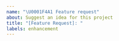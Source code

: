 ```yaml
---
name: "\U0001F4A1 Feature request"
about: Suggest an idea for this project
title: "[Feature Request]: "
labels: enhancement
---
```


<!-- ⚠️⚠️ Do Not Delete These Comments. ⚠️⚠️ -->
<!-- Read our Rules of Conduct: https://github.com/SVijayB/SVijayB-RepoTemplate/blob/master/.github/CODE_OF_CONDUCT.md -->
<!-- Please search existing issues to avoid creating duplicates. -->
<!--- Provide a general summary of your question in the Title above -->

<!-- Describe the feature you'd like. -->

<!-- Before submitting, click on the preview tab to check your work so far-->
